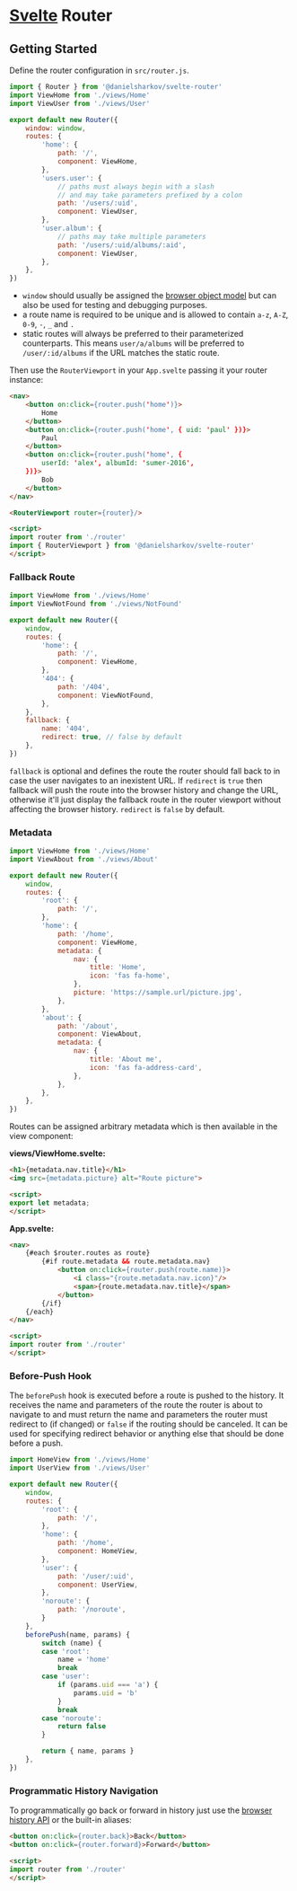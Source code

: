 # [Svelte](https://svelte.dev) Router

## Getting Started

Define the router configuration in `src/router.js`.

```js
import { Router } from '@danielsharkov/svelte-router'
import ViewHome from './views/Home'
import ViewUser from './views/User'

export default new Router({
    window: window,
    routes: {
        'home': {
            path: '/',
            component: ViewHome,
        },
        'users.user': {
            // paths must always begin with a slash
            // and may take parameters prefixed by a colon
            path: '/users/:uid',
            component: ViewUser,
        },
        'user.album': {
            // paths may take multiple parameters
            path: '/users/:uid/albums/:aid',
            component: ViewUser,
        },
    },
})
```

* `window` should usually be assigned the [browser object model](https://www.w3schools.com/js/js_window.asp) but can also be used for testing and debugging purposes.
* a route name is required to be unique and is allowed to contain `a-z`, `A-Z`, `0-9`, `-`, `_` and `.`
* static routes will always be preferred to their parameterized counterparts. This means `user/a/albums` will be preferred to `/user/:id/albums` if the URL matches the static route.

Then use the `RouterViewport` in your `App.svelte` passing it your router instance:

```html
<nav>
    <button on:click={router.push('home')}>
        Home
    </button>
    <button on:click={router.push('home', { uid: 'paul' })}>
        Paul
    </button>
    <button on:click={router.push('home', {
        userId: 'alex', albumId: 'sumer-2016',
    })}>
        Bob
    </button>
</nav>

<RouterViewport router={router}/>

<script>
import router from './router'
import { RouterViewport } from '@danielsharkov/svelte-router'
</script>
```

### Fallback Route

```js
import ViewHome from './views/Home'
import ViewNotFound from './views/NotFound'

export default new Router({
    window,
    routes: {
        'home': {
            path: '/',
            component: ViewHome,
        },
        '404': {
            path: '/404',
            component: ViewNotFound,
        },
    },
    fallback: {
        name: '404',
        redirect: true, // false by default
    },
})
```

`fallback` is optional and defines the route the router should fall back to in case the user navigates to an inexistent URL.
If `redirect` is `true` then fallback will push the route into the browser history and change the URL, otherwise it'll just display the fallback route in the router viewport without affecting the browser history. `redirect` is `false` by default.

### Metadata

```js
import ViewHome from './views/Home'
import ViewAbout from './views/About'

export default new Router({
    window,
    routes: {
        'root': {
            path: '/',
        },
        'home': {
            path: '/home',
            component: ViewHome,
            metadata: {
                nav: {
                    title: 'Home',
                    icon: 'fas fa-home',
                },
                picture: 'https://sample.url/picture.jpg',
            },
        },
        'about': {
            path: '/about',
            component: ViewAbout,
            metadata: {
                nav: {
                    title: 'About me',
                    icon: 'fas fa-address-card',
                },
            },
        },
    },
})
```

Routes can be assigned arbitrary metadata which is then available in the view component:

**views/ViewHome.svelte:**

```html
<h1>{metadata.nav.title}</h1>
<img src={metadata.picture} alt="Route picture">

<script>
export let metadata;
</script>
```

**App.svelte:**

```html
<nav>
    {#each $router.routes as route}
        {#if route.metadata && route.metadata.nav}
            <button on:click={router.push(route.name)}>
                <i class="{route.metadata.nav.icon}"/>
                <span>{route.metadata.nav.title}</span>
            </button>
        {/if}
    {/each}
</nav>

<script>
import router from './router'
</script>
```

### Before-Push Hook

The `beforePush` hook is executed before a route is pushed to the history. It receives the name and parameters of the route the router is about to navigate to and must return the name and parameters the router must redirect to (if changed) or `false` if the routing should be canceled. It can be used for specifying redirect behavior or anything else that should be done before a push.

```js
import HomeView from './views/Home'
import UserView from './views/User'

export default new Router({
    window,
    routes: {
        'root': {
            path: '/',
        },
        'home': {
            path: '/home',
            component: HomeView,
        },
        'user': {
            path: '/user/:uid',
            component: UserView,
        },
        'noroute': {
            path: '/noroute',
        }
    },
    beforePush(name, params) {
        switch (name) {
        case 'root':
            name = 'home'
            break
        case 'user':
            if (params.uid === 'a') {
                params.uid = 'b'
            }
            break
        case 'noroute':
            return false
        }

        return { name, params }
    },
})
```

### Programmatic History Navigation

To programmatically go back or forward in history just use the [browser history API](https://developer.mozilla.org/en-US/docs/Web/API/History_API) or the built-in aliases:

```html
<button on:click={router.back}>Back</button>
<button on:click={router.forward}>Forward</button>

<script>
import router from './router'
</script>
```
